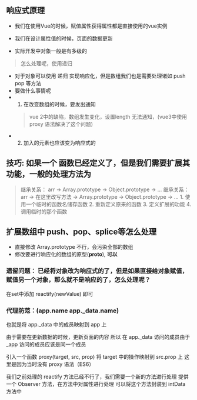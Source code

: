 ## 响应式原理
- 我们在使用Vue的时候，赋值属性获得属性都是直接使用的vue实例
- 我们在设计属性值的时候，页面的数据更新

- 实际开发中对象一般是有多级的
> 怎么处理呢，使用递归

- 对于对象可以使用 递归 实现响应化，但是数组我们也是需要处理诸如 push pop 等方法
- 要做什么事情呢
- 1. 在改变数组的时候，要发出通知
  > vue 2中的缺陷，数组发生变化，设置length 无法通知，(vue3中使用 proxy 语法解决了这个问题)
- 2. 加入的元素也应该变为响应式的
## 技巧: 如果一个 函数已经定义了，但是我们需要扩展其功能，一般的处理方法为
> 继承关系： arr -> Array.prototype -> Object.prototype -> ...
> 继承关系： arr -> 在这里改写方法 -> Array.prototype -> Object.prototype -> ...
    1. 使用一个临时的函数名储存函数
    2. 重新定义原来的函数
    3. 定义扩展的功能
    4. 调用临时的那个函数

## 扩展数组中 push、pop、splice等怎么处理
- 直接修改 Array.prototype 不行，会污染全部的数组
- 修改要进行响应化的数组的原型(__proto__), **可以**

### 遗留问题： 已经将对象改为响应式的了，但是如果直接给对象赋值，赋值另一个对象，那么就不是响应的了，怎么处理呢？
 在set中添加 reactify(newValue) 即可 

### 代理防范：(app.name app._data.name)
也就是将 app._data 中的成员映射到 app 上

由于需要在更新数据的时候，更新页面的内容
所以 在 app._data 访问的成员由于 _app 访问的成员应该是同一个成员

引入一个函数 proxy(target, src, prop) 将 target 中的操作映射到 src.prop 上
这里是因为当时没有 proxy 语法（ES6）

我们之前处理的 reactify 方法已经不行了，我们需要一个新的方法进行处理
提供一个 Observer 方法，在方法中对属性进行处理
可以将这个方法封装到 intData 方法中
